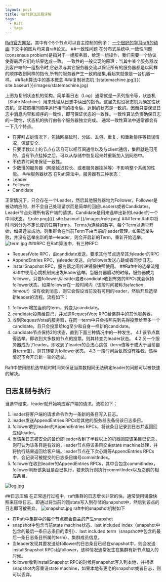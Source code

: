 ```yaml
---
layout: post
title: Raft算法流程详解
tags:
  - Raft
  - tags
---
```


[Raft官方网站](https://raft.github.io/)，其中有个5个节点可以自主控制的例子：
[一个很好的学习raft的动画](http://thesecretlivesofdata.com/raft/)
下文中的图片均来自raft论文。
##一致性问题
在分布式系统中,一致性问题(consensus problem)是指对于一组服务器，给定一组操作，我们需要一个协议使得最后它们的结果达成一致。
一致性的一般实现的原理：当其中某个服务器收到客户端的一组指令时,它必须与其它服务器交流以保证所有的服务器都是以同样的顺序收到同样的指令,所有的服务器产生一致的结果,看起来就像是一台机器一样。
##Raft算法中的基本概念
###复制状态机
![statemachine.jpg]({{ site.baseurl }}/images/statemachine.jpg)

上图为复制状态机的架构。简单看日志（Log）通常就是一系列指令等，状态机（State Machine）用来处理从日志中读出的指令。这里先假设状态机为确定性状态机，即按照相同顺序运行相同的指令后，达到的状态是一致的。因而只要保证日志中消息内容和顺序的一致性，即可保证状态的一致性。一致性算法负责确保日志的一致性，状态机的执行由各个服务器独立完成。
通常一致性算法中通常都会有一下几个特点。
- 在非拜占庭情况下，包括网络延时、分区、丢包、重复、和重新排序等错误情况，保证安全。
- 只要半数以上的节点存活且可以相互间通信以及与client通信，集群就是可用的。当有节点挂掉之后，可以从存储中恢复起来并重新加入到网络中。
- 不依靠时间来保证一致性。
- 少数慢的服务器（网络延迟较长、或者服务器挂掉等）不影响整个系统的性能。
###服务器状态
在Raft算法中，服务器有三种状态：
- Leader
- Follower
- Candidate

正常情况下，只会存在一个Leader，然后其他服务器均为Follower。Follower是被动响应的，并不会自己处理请求而是简单的回应Leaders或者Candidates。Leader节点处理所有客户端的请求。Candidate是用来选举出新的Leader的一个中间状态。
![role.png]({{ site.baseurl }}/images/role.png)
###Term
Raft中将时间划分为不定长度的任期Terms，Terms为连续的数字。每个Term以选举开始，如果选举成功，则集群会在当前Term下由当前的leader管理。如果选举失败，并没有选举出新的单一leader，则会开启新的Term，重新开始选举。
![term.jpg](https://upload-images.jianshu.io/upload_images/9290815-eaa8da8e0486b04d.jpg?imageMogr2/auto-orient/strip%7CimageView2/2/w/1240)
###RPC
在Raft算法中，有三种RPC
- RequestVote RPC，由candidate发送，要求其他节点选举其为leader的RPC
- AppendEntries RPC，由leader发送，向follower发送心跳或者同步日志。
- InstallSnapshot RPC，服务器之间传递镜像快照使用。
##Raft中的选举流程
Raft中使用心跳机制来出发leader选举。当服务器启动的时候，服务器成为follower。只要follower从leader或者candidate收到有效的RPCs就会保持follower状态。如果follower在一段时间内（该段时间被称为*election timeout*）没有收到消息，则它会假设当前没有可用的leader，然后开启选举新leader的流程。流程如下：
1. follower增加当前的term，转变为candidate。
2. candidate投票给自己，并发送RequestVote RPC给集群中的其他服务器。
3. 收到RequestVote的服务器，在同一term中只会按照先到先得投票给至多一个candidate。且只会投票给log至少和自身一样新的candidate。
4. candidate节点保持2的状态，直到下面三种情况中的一种发生。
4.1 该节点赢得选举。即收到大多数的节点的投票。则其转变为leader状态。
4.2 另一个服务器成为了leader。即收到了leader的合法心跳包（term值等于或大于当前自身term值）。则其转变为follower状态。
4.3 一段时间后依然没有胜者。该种情况下会开启新一轮的选举。

Raft中使用随机选举超时时间来保证当票数相同无法确定leader的问题可以被快速的解决。
## 日志复制与执行
当选举结束，leader就开始响应客户端的请求。流程如下：
1. leader将客户端的请求命令作为一条新的条目写入日志。
2. leader发送AppendEntries RPCs给其他的服务器去备份该日志条目。
3. follower收到leader的AppendEntries RPCs，将该条目记录到日志并返回回应给leader。
4. 当该条日志被安全的备份即leader收到了半数以上的机器回应该条目已记录，则可认为该条目是有效的，leader节点将该条目交由state machine处理，并将执行结果返回给客户端。leader节点在下次心跳等AppendEntries RPCs中，会记录可被提交的日志条目编号commitIndex。
5. follower在收到leader的AppendEntries RPCs，其中会包含commitIndex，follower判断该条目是否已执行，若未执行则执行commitIndex以及之前的相应条目。

![log.jpg](https://upload-images.jianshu.io/upload_images/9290815-bd288485bf021f51.jpg?imageMogr2/auto-orient/strip%7CimageView2/2/w/1240)

##日志压缩
在正常运行过程中，raft集群的日志增长非常的快。通常使用镜像快照来压缩日志。即通过将当前的饿state写入到存储的snapshot中，然后到该点的日志即可被丢弃。
![snapshot.jpg](https://upload-images.jianshu.io/upload_images/9290815-b3ba7cf097bbda2a.jpg?imageMogr2/auto-orient/strip%7CimageView2/2/w/1240)
raft中的snapshot机制如下
- 在Raft中集群中的每个节点都会自主的产生snapshot
- snapshot中包含当前state machine状态、last included index（snapshot中包含的最后一条日志条目的索引）、last included term（snapshot中包含的最后一条日志条目所属的term）、集群成员信息。
- 当leader发现其要发送给follower的日志条目已经在snapshot中，则会发送installSnapshot RPCs给follower，该种情况通常发生在集群有新节点加入的时候。
- follower收到InstallSnapshot RPC的时候将snapshot写入到本地，并根据snapshot内容重设state machine，如果本地有更老的snapshot或者日志，则可以丢弃。

